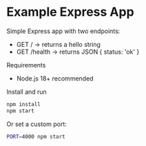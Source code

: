 # Example Express App

Simple Express app with two endpoints:

- GET / -> returns a hello string
- GET /health -> returns JSON { status: 'ok' }

Requirements

- Node.js 18+ recommended

Install and run

```bash
npm install
npm start
```

Or set a custom port:

```bash
PORT=4000 npm start
```
